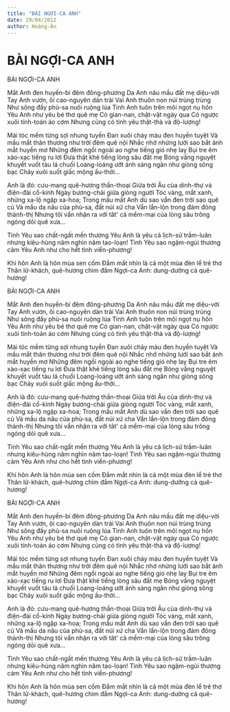 ```yaml
---
title: "BÀI NGỢI-CA ANH"
date: 29/04/2012
author: Hoàng-Ân
---
```


# BÀI NGỢI-CA ANH

BÀI NGỢI-CA ANH


Mắt Anh đen huyền-bí đêm đông-phương
Da Anh nâu mầu đất mẹ diệu-vời
Tay Anh vươn, ôi cao-nguyên dàn trải
Vai Anh thuôn non núi trùng trùng
Như sông đầy phù-sa nuôi ruộng lúa
Tình Anh tuôn trên môi ngọt nụ hôn
Yêu Anh như yêu bé thơ quê mẹ
Có gian-nan, chật-vật ngày qua
Có ngược xuôi tính-toán áo cơm
Nhưng củng có tình yêu thật-thà và độ-lượng!

Mái tóc mềm từng sợi nhung tuyền
Đan xuôi chảy màu đen huyền tuyệt
Và mầu mắt thân thương như trời đêm quê nội
Nhắc nhớ nhửng lưới sao bắt ánh mắt huyền mơ
Nhửng đêm ngồi ngoài ao nghe tiếng gió nhẹ lay
Bụi tre êm xào-xạc tiếng ru lơi
Đưa thật khẻ tiếng lòng sâu đất mẹ
Bóng vầng nguyệt khuyết vuốt tàu lá chuối
Loang-loáng ướt ánh sáng ngân như giòng sông bạc
Chảy xuôi suốt giấc mộng ấu-thời...

Anh là đó: cưu-mang quê-hương thần-thoại
Giửa trời Âu của dinh-thự và điện-đài cổ-kính
Ngày bương-chải giửa giòng người
Tóc vàng, mắt xanh, nhửng xa-lộ ngập xa-hoa;
Trong mầu mắt Anh dù sao vẩn đen trời sao quê củ
Và mầu da nâu của phù-sa, đất núi xứ cha
Vẩn lẩn-lộn trong đám đông thành-thị
Nhưng tôi vẩn nhận ra với tât' cả mềm-mại
của lòng sâu trông ngóng dỏi quê xưa...

Tình Yêu sao chất-ngất mến thương
Yêu Anh là yêu cả lịch-sử  trầm-luân
nhưng kiêu-hùng năm nghìn năm tao-loạn!
Tình Yêu sao ngậm-ngùi thương cảm
Yêu Anh như cho hết tình viển-phương!

Khi hôn Anh là hôn mùa sen cốm
Đắm mắt nhìn là cả một mùa đèn lể trẻ thơ
Thân lử-khách, quê-hương chìm đắm
Ngợi-ca Anh: dung-dưởng cả quê-hương!

BÀI NGỢI-CA ANH


Mắt Anh đen huyền-bí đêm đông-phương
Da Anh nâu mầu đất mẹ diệu-vời
Tay Anh vươn, ôi cao-nguyên dàn trải
Vai Anh thuôn non núi trùng trùng
Như sông đầy phù-sa nuôi ruộng lúa
Tình Anh tuôn trên môi ngọt nụ hôn
Yêu Anh như yêu bé thơ quê mẹ
Có gian-nan, chật-vật ngày qua
Có ngược xuôi tính-toán áo cơm
Nhưng củng có tình yêu thật-thà và độ-lượng!

Mái tóc mềm từng sợi nhung tuyền
Đan xuôi chảy màu đen huyền tuyệt
Và mầu mắt thân thương như trời đêm quê nội
Nhắc nhớ nhửng lưới sao bắt ánh mắt huyền mơ
Nhửng đêm ngồi ngoài ao nghe tiếng gió nhẹ lay
Bụi tre êm xào-xạc tiếng ru lơi
Đưa thật khẻ tiếng lòng sâu đất mẹ
Bóng vầng nguyệt khuyết vuốt tàu lá chuối
Loang-loáng ướt ánh sáng ngân như giòng sông bạc
Chảy xuôi suốt giấc mộng ấu-thời...

Anh là đó: cưu-mang quê-hương thần-thoại
Giửa trời Âu của dinh-thự và điện-đài cổ-kính
Ngày bương-chải giửa giòng người
Tóc vàng, mắt xanh, nhửng xa-lộ ngập xa-hoa;
Trong mầu mắt Anh dù sao vẩn đen trời sao quê củ
Và mầu da nâu của phù-sa, đất núi xứ cha
Vẩn lẩn-lộn trong đám đông thành-thị
Nhưng tôi vẩn nhận ra với tât' cả mềm-mại
của lòng sâu trông ngóng dỏi quê xưa...

Tình Yêu sao chất-ngất mến thương
Yêu Anh là yêu cả lịch-sử  trầm-luân
nhưng kiêu-hùng năm nghìn năm tao-loạn!
Tình Yêu sao ngậm-ngùi thương cảm
Yêu Anh như cho hết tình viển-phương!

Khi hôn Anh là hôn mùa sen cốm
Đắm mắt nhìn là cả một mùa đèn lể trẻ thơ
Thân lử-khách, quê-hương chìm đắm
Ngợi-ca Anh: dung-dưởng cả quê-hương!

BÀI NGỢI-CA ANH


Mắt Anh đen huyền-bí đêm đông-phương
Da Anh nâu mầu đất mẹ diệu-vời
Tay Anh vươn, ôi cao-nguyên dàn trải
Vai Anh thuôn non núi trùng trùng
Như sông đầy phù-sa nuôi ruộng lúa
Tình Anh tuôn trên môi ngọt nụ hôn
Yêu Anh như yêu bé thơ quê mẹ
Có gian-nan, chật-vật ngày qua
Có ngược xuôi tính-toán áo cơm
Nhưng củng có tình yêu thật-thà và độ-lượng!

Mái tóc mềm từng sợi nhung tuyền
Đan xuôi chảy màu đen huyền tuyệt
Và mầu mắt thân thương như trời đêm quê nội
Nhắc nhớ nhửng lưới sao bắt ánh mắt huyền mơ
Nhửng đêm ngồi ngoài ao nghe tiếng gió nhẹ lay
Bụi tre êm xào-xạc tiếng ru lơi
Đưa thật khẻ tiếng lòng sâu đất mẹ
Bóng vầng nguyệt khuyết vuốt tàu lá chuối
Loang-loáng ướt ánh sáng ngân như giòng sông bạc
Chảy xuôi suốt giấc mộng ấu-thời...

Anh là đó: cưu-mang quê-hương thần-thoại
Giửa trời Âu của dinh-thự và điện-đài cổ-kính
Ngày bương-chải giửa giòng người
Tóc vàng, mắt xanh, nhửng xa-lộ ngập xa-hoa;
Trong mầu mắt Anh dù sao vẩn đen trời sao quê củ
Và mầu da nâu của phù-sa, đất núi xứ cha
Vẩn lẩn-lộn trong đám đông thành-thị
Nhưng tôi vẩn nhận ra với tât' cả mềm-mại
của lòng sâu trông ngóng dỏi quê xưa...

Tình Yêu sao chất-ngất mến thương
Yêu Anh là yêu cả lịch-sử  trầm-luân
nhưng kiêu-hùng năm nghìn năm tao-loạn!
Tình Yêu sao ngậm-ngùi thương cảm
Yêu Anh như cho hết tình viển-phương!

Khi hôn Anh là hôn mùa sen cốm
Đắm mắt nhìn là cả một mùa đèn lể trẻ thơ
Thân lử-khách, quê-hương chìm đắm
Ngợi-ca Anh: dung-dưởng cả quê-hương!
